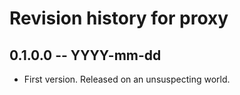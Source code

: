 # Revision history for proxy

## 0.1.0.0 -- YYYY-mm-dd

* First version. Released on an unsuspecting world.
